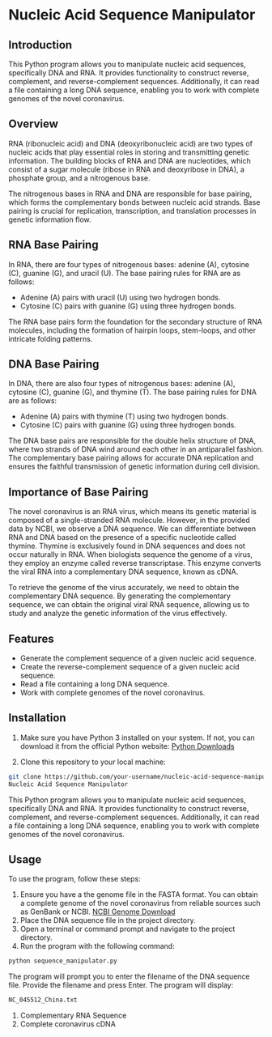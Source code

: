 # Nucleic Acid Sequence Manipulator

## Introduction
This Python program allows you to manipulate nucleic acid sequences, specifically DNA and RNA. It provides functionality to construct reverse, complement, and reverse-complement sequences. Additionally, it can read a file containing a long DNA sequence, enabling you to work with complete genomes of the novel coronavirus.

## Overview
RNA (ribonucleic acid) and DNA (deoxyribonucleic acid) are two types of nucleic acids that play essential roles in storing and transmitting genetic information. The building blocks of RNA and DNA are nucleotides, which consist of a sugar molecule (ribose in RNA and deoxyribose in DNA), a phosphate group, and a nitrogenous base.

The nitrogenous bases in RNA and DNA are responsible for base pairing, which forms the complementary bonds between nucleic acid strands. Base pairing is crucial for replication, transcription, and translation processes in genetic information flow.

## RNA Base Pairing
In RNA, there are four types of nitrogenous bases: adenine (A), cytosine (C), guanine (G), and uracil (U). The base pairing rules for RNA are as follows:
- Adenine (A) pairs with uracil (U) using two hydrogen bonds.
- Cytosine (C) pairs with guanine (G) using three hydrogen bonds.

The RNA base pairs form the foundation for the secondary structure of RNA molecules, including the formation of hairpin loops, stem-loops, and other intricate folding patterns.

## DNA Base Pairing
In DNA, there are also four types of nitrogenous bases: adenine (A), cytosine (C), guanine (G), and thymine (T). The base pairing rules for DNA are as follows:
- Adenine (A) pairs with thymine (T) using two hydrogen bonds.
- Cytosine (C) pairs with guanine (G) using three hydrogen bonds.

The DNA base pairs are responsible for the double helix structure of DNA, where two strands of DNA wind around each other in an antiparallel fashion. The complementary base pairing allows for accurate DNA replication and ensures the faithful transmission of genetic information during cell division.

## Importance of Base Pairing
The novel coronavirus is an RNA virus, which means its genetic material is composed of a single-stranded RNA molecule. However, in the provided data by NCBI, we observe a DNA sequence. We can differentiate between RNA and DNA based on the presence of a specific nucleotide called thymine. Thymine is exclusively found in DNA sequences and does not occur naturally in RNA. When biologists sequence the genome of a virus, they employ an enzyme called reverse transcriptase. This enzyme converts the viral RNA into a complementary DNA sequence, known as cDNA.

To retrieve the genome of the virus accurately, we need to obtain the complementary DNA sequence. By generating the complementary sequence, we can obtain the original viral RNA sequence, allowing us to study and analyze the genetic information of the virus effectively.


## Features

- Generate the complement sequence of a given nucleic acid sequence.
- Create the reverse-complement sequence of a given nucleic acid sequence.
- Read a file containing a long DNA sequence.
- Work with complete genomes of the novel coronavirus.

## Installation

1. Make sure you have Python 3 installed on your system. If not, you can download it from the official Python website: [Python Downloads](https://www.python.org/downloads/)

2. Clone this repository to your local machine:

```bash
git clone https://github.com/your-username/nucleic-acid-sequence-manipulator.git
Nucleic Acid Sequence Manipulator
```
This Python program allows you to manipulate nucleic acid sequences, specifically DNA and RNA. It provides functionality to construct reverse, complement, and reverse-complement sequences. Additionally, it can read a file containing a long DNA sequence, enabling you to work with complete genomes of the novel coronavirus.

## Usage

To use the program, follow these steps:

1. Ensure you have a the genome file in the FASTA format. You can obtain a complete genome of the novel coronavirus from reliable sources such as GenBank or NCBI. [NCBI Genome Download](https://www.ncbi.nlm.nih.gov/sars-cov-2/)
2. Place the DNA sequence file in the project directory.
3. Open a terminal or command prompt and navigate to the project directory.
4. Run the program with the following command:

```bash
python sequence_manipulator.py
```
The program will prompt you to enter the filename of the DNA sequence file. Provide the filename and press Enter. The program will display:
```bash
NC_045512_China.txt
```
   1. Complementary RNA Sequence
   2. Complete coronavirus cDNA
